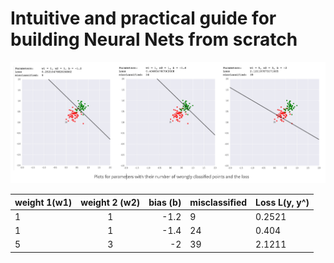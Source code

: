 # Intuitive and practical guide for building Neural Nets from scratch 


![Plots for parameters with their number of wrongly classified points and the loss](https://github.com/hackintoshrao/blog-posts/blob/master/Neural%20Nets/Building%20Neural%20Nets%20From%20Scratch/Part%202/images/param_classify_all.png?raw=true)


| weight 1(w1) | weight 2 (w2) | bias (b) | misclassified | Loss L(y, y^) |
|--------------|:-------------:|---------:|---------------|---------------|
|            1 |             1 |     -1.2 |             9 |        0.2521 |
|            1 |             1 |     -1.4 |            24 |         0.404 |
|            5 |             3 |       -2 |            39 |        2.1211 |

